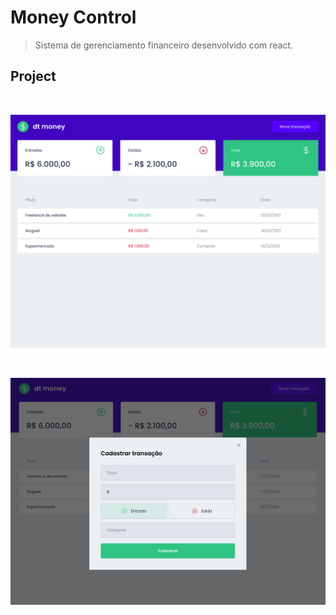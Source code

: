 # Money Control

> Sistema de gerenciamento financeiro desenvolvido com react.

## Project

<br />
<p align="center">
    <img src="print1.png" alt="drawing" width="700"/>
</p>

<br />

<p align="center">
    <img src="print2.png" alt="drawing" width="700"/>
</p>
